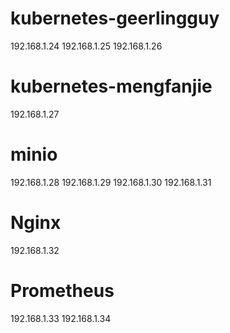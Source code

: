 
# kubernetes-geerlingguy
192.168.1.24
192.168.1.25
192.168.1.26

# kubernetes-mengfanjie
192.168.1.27

# minio
192.168.1.28
192.168.1.29
192.168.1.30
192.168.1.31

# Nginx
192.168.1.32


# Prometheus
192.168.1.33
192.168.1.34




